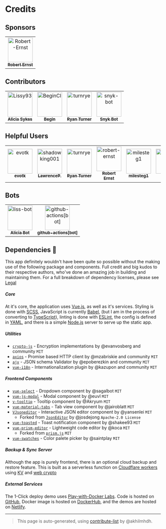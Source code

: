 # Credits

## Sponsors
<!-- readme: sponsors -start -->
<table>
<tr>
    <td align="center">
        <a href="https://github.com/Robert-Ernst">
            <img src="https://avatars.githubusercontent.com/u/9050259?v=4" width="80;" alt="Robert-Ernst"/>
            <br />
            <sub><b>Robert Ernst</b></sub>
        </a>
    </td></tr>
</table>
<!-- readme: sponsors -end -->

<!-- sponsors --><!-- sponsors -->
## Contributors
<!-- readme: contributors -start -->
<table>
<tr>
    <td align="center">
        <a href="https://github.com/Lissy93">
            <img src="https://avatars.githubusercontent.com/u/1862727?v=4" width="80;" alt="Lissy93"/>
            <br />
            <sub><b>Alicia Sykes</b></sub>
        </a>
    </td>
    <td align="center">
        <a href="https://github.com/BeginCI">
            <img src="https://avatars.githubusercontent.com/u/57495754?v=4" width="80;" alt="BeginCI"/>
            <br />
            <sub><b>Begin</b></sub>
        </a>
    </td>
    <td align="center">
        <a href="https://github.com/turnrye">
            <img src="https://avatars.githubusercontent.com/u/701035?v=4" width="80;" alt="turnrye"/>
            <br />
            <sub><b>Ryan Turner</b></sub>
        </a>
    </td>
    <td align="center">
        <a href="https://github.com/snyk-bot">
            <img src="https://avatars.githubusercontent.com/u/19733683?v=4" width="80;" alt="snyk-bot"/>
            <br />
            <sub><b>Snyk Bot</b></sub>
        </a>
    </td></tr>
</table>
<!-- readme: contributors -end -->

## Helpful Users
<!-- readme: EVOTk,shadowking001,turnrye,Robert-Ernst,MilesTEG1,Niklashere -start -->
<table>
<tr>
    <td align="center">
        <a href="https://github.com/evotk">
            <img src="https://avatars.githubusercontent.com/u/45015615?v=4" width="80;" alt="evotk"/>
            <br />
            <sub><b>evotk</b></sub>
        </a>
    </td>
    <td align="center">
        <a href="https://github.com/shadowking001">
            <img src="https://avatars.githubusercontent.com/u/43928955?v=4" width="80;" alt="shadowking001"/>
            <br />
            <sub><b>LawrenceP.</b></sub>
        </a>
    </td>
    <td align="center">
        <a href="https://github.com/turnrye">
            <img src="https://avatars.githubusercontent.com/u/701035?v=4" width="80;" alt="turnrye"/>
            <br />
            <sub><b>Ryan Turner</b></sub>
        </a>
    </td>
    <td align="center">
        <a href="https://github.com/robert-ernst">
            <img src="https://avatars.githubusercontent.com/u/9050259?v=4" width="80;" alt="robert-ernst"/>
            <br />
            <sub><b>Robert Ernst</b></sub>
        </a>
    </td>
    <td align="center">
        <a href="https://github.com/milesteg1">
            <img src="https://avatars.githubusercontent.com/u/29298312?v=4" width="80;" alt="milesteg1"/>
            <br />
            <sub><b>milesteg1</b></sub>
        </a>
    </td>
    <td align="center">
        <a href="https://github.com/niklashere">
            <img src="https://avatars.githubusercontent.com/u/32072214?v=4" width="80;" alt="niklashere"/>
            <br />
            <sub><b>Niklas</b></sub>
        </a>
    </td></tr>
</table>
<!-- readme: EVOTk,shadowking001,turnrye,Robert-Ernst,MilesTEG1,Niklashere -end -->

## Bots
<!-- readme: liss-bot,bots -start -->
<table>
<tr>
    <td align="center">
        <a href="https://github.com/liss-bot">
            <img src="https://avatars.githubusercontent.com/u/87835202?v=4" width="80;" alt="liss-bot"/>
            <br />
            <sub><b>Alicia Bot</b></sub>
        </a>
    </td>
    <td align="center">
        <a href="https://github.com/github-actions[bot]">
            <img src="https://avatars.githubusercontent.com/in/15368?v=4" width="80;" alt="github-actions[bot]"/>
            <br />
            <sub><b>github-actions[bot]</b></sub>
        </a>
    </td></tr>
</table>
<!-- readme: liss-bot,bots -end -->

## Dependencies 🔗

This app definitely wouldn't have been quite so possible without the making use of the following package and components. Full credit and big kudos to their respective authors, who've done an amazing job in building and maintaining them. For a full breakdown of dependency licenses, please see [Legal](https://github.com/Lissy93/dashy/blob/master/.github/LEGAL.md)

##### Core
At it's core, the application uses [Vue.js](https://github.com/vuejs/vue), as well as it's services. Styling is done with [SCSS](https://github.com/sass/sass), JavaScript is currently [Babel](https://github.com/babel/babel), (but I am in the process of converting to [TypeScript](https://github.com/Microsoft/TypeScript)), linting is done with [ESLint](https://github.com/eslint/eslint), the config is defined in [YAML](https://github.com/yaml/yaml), and there is a simple [Node.js](https://github.com/nodejs/node) server to serve up the static app.

##### Utilities
- [`crypto-js`](https://github.com/brix/crypto-js) - Encryption implementations by @evanvosberg and community `MIT`
- [`axios`](https://github.com/axios/axios) - Promise based HTTP client by @mzabriskie and community `MIT`
- [`ajv`](https://github.com/ajv-validator/ajv) - JSON schema Validator by @epoberezkin and community `MIT`
- [`vue-i18n`](https://github.com/kazupon/vue-i18n) - Internationalization plugin by @kazupon and community `MIT`

##### Frontend Components
- [`vue-select`](https://github.com/sagalbot/vue-select) - Dropdown component by @sagalbot `MIT`
- [`vue-js-modal`](https://github.com/euvl/vue-js-modal) - Modal component by @euvl `MIT`
- [`v-tooltip`](https://github.com/Akryum/v-tooltip) - Tooltip component by @Akryum `MIT`
- [`vue-material-tabs`](https://github.com/jairoblatt/vue-material-tabs) - Tab view component by @jairoblatt `MIT`
- [`VJsoneditor`](https://github.com/yansenlei/VJsoneditor) - Interactive JSON editor component by @yansenlei `MIT`
  - Forked from [`JsonEditor`](https://github.com/josdejong/jsoneditor) by @josdejong `Apache-2.0 License`
- [`vue-toasted`](https://github.com/shakee93/vue-toasted) - Toast notification component by @shakee93 `MIT`
- [`vue-prism-editor`](https://github.com/koca/vue-prism-editor) - Lightweight code editor by @koca `MIT`
  - Forked from [`prism.js`](https://github.com/PrismJS/prism) `MIT`
- [`vue-swatches`](https://github.com/saintplay/vue-swatches) - Color palete picker by @saintplay `MIT`

##### Backup & Sync Server
Although the app is purely frontend, there is an optional cloud backup and restore feature. This is built as a serverless function on [Cloudflare workers](https://workers.cloudflare.com/) using [KV](https://developers.cloudflare.com/workers/runtime-apis/kv) and [web crypto](https://developers.cloudflare.com/workers/runtime-apis/web-crypto)

##### External Services
The 1-Click deploy demo uses [Play-with-Docker Labs](https://play-with-docker.com/). Code is hosted on [GitHub](https://github.com), Docker image is hosted on [DockerHub](https://hub.docker.com/), and the demos are hosted on [Netlify](https://www.netlify.com/).

---

> This page is auto-generated, using [contribute-list](https://github.com/marketplace/actions/contribute-list) by @akhilmhdh.
